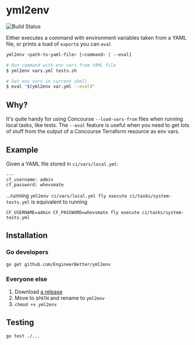 # yml2env

![Build Status](http://ci.engineerbetter.com/api/v1/teams/main/pipelines/yml2env/jobs/test/badge)

Either executes a command with environment variables taken from a YAML file, or prints a load of `export`s you can `eval`

```sh
yml2env <path-to-yaml-file> [<command> | --eval]

# Run command with env vars from YAML file
$ yml2env vars.yml tests.sh

# Set env vars in current shell
$ eval "$(yml2env var.yml --eval)"
```

## Why?

It's quite handy for using Concourse `--load-vars-from` files when running local tasks, like tests. The `--eval` feature is useful when you need to get lots of stuff from the output of a Concourse Terraform resource as env vars.

## Example

Given a YAML file stored in `ci/vars/local.yml`:

```
---
cf_username: admin
cf_password: whevsmate
```

...running `yml2env ci/vars/local.yml fly execute ci/tasks/system-tests.yml` is equivalent to running

```
CF_USERNAME=admin CF_PASSWORD=whevsmate fly execute ci/tasks/system-tests.yml
```

## Installation

### Go developers

```
go get github.com/EngineerBetter/yml2env
```

### Everyone else

1. Download [a release](https://github.com/EngineerBetter/yml2env/releases)
1. Move to `$PATH` and rename to `yml2env`
1. `chmod +x yml2env`

## Testing

```
go test ./...
```
